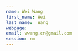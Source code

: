 ```yaml
---
name: Wei Wang
first_name: Wei
last_name:  Wang
webpage: 
email: wwang.cn@gmail.com
session: rm
---
```

